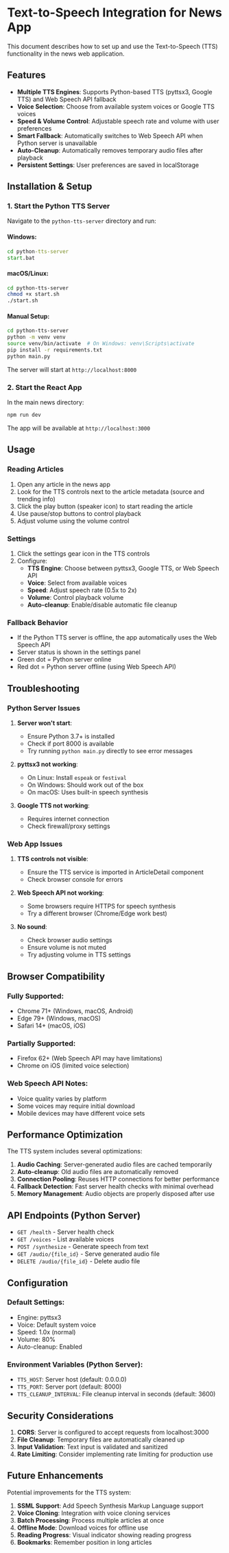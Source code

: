 # Text-to-Speech Integration for News App

This document describes how to set up and use the Text-to-Speech (TTS) functionality in the news web application.

## Features

- **Multiple TTS Engines**: Supports Python-based TTS (pyttsx3, Google TTS) and Web Speech API fallback
- **Voice Selection**: Choose from available system voices or Google TTS voices
- **Speed & Volume Control**: Adjustable speech rate and volume with user preferences
- **Smart Fallback**: Automatically switches to Web Speech API when Python server is unavailable
- **Auto-Cleanup**: Automatically removes temporary audio files after playback
- **Persistent Settings**: User preferences are saved in localStorage

## Installation & Setup

### 1. Start the Python TTS Server

Navigate to the `python-tts-server` directory and run:

#### Windows:
```cmd
cd python-tts-server
start.bat
```

#### macOS/Linux:
```bash
cd python-tts-server
chmod +x start.sh
./start.sh
```

#### Manual Setup:
```bash
cd python-tts-server
python -m venv venv
source venv/bin/activate  # On Windows: venv\Scripts\activate
pip install -r requirements.txt
python main.py
```

The server will start at `http://localhost:8000`

### 2. Start the React App

In the main news directory:
```bash
npm run dev
```

The app will be available at `http://localhost:3000`

## Usage

### Reading Articles
1. Open any article in the news app
2. Look for the TTS controls next to the article metadata (source and trending info)
3. Click the play button (speaker icon) to start reading the article
4. Use pause/stop buttons to control playback
5. Adjust volume using the volume control

### Settings
1. Click the settings gear icon in the TTS controls
2. Configure:
   - **TTS Engine**: Choose between pyttsx3, Google TTS, or Web Speech API
   - **Voice**: Select from available voices
   - **Speed**: Adjust speech rate (0.5x to 2x)
   - **Volume**: Control playback volume
   - **Auto-cleanup**: Enable/disable automatic file cleanup

### Fallback Behavior
- If the Python TTS server is offline, the app automatically uses the Web Speech API
- Server status is shown in the settings panel
- Green dot = Python server online
- Red dot = Python server offline (using Web Speech API)

## Troubleshooting

### Python Server Issues
1. **Server won't start**: 
   - Ensure Python 3.7+ is installed
   - Check if port 8000 is available
   - Try running `python main.py` directly to see error messages

2. **pyttsx3 not working**:
   - On Linux: Install `espeak` or `festival`
   - On Windows: Should work out of the box
   - On macOS: Uses built-in speech synthesis

3. **Google TTS not working**:
   - Requires internet connection
   - Check firewall/proxy settings

### Web App Issues
1. **TTS controls not visible**:
   - Ensure the TTS service is imported in ArticleDetail component
   - Check browser console for errors

2. **Web Speech API not working**:
   - Some browsers require HTTPS for speech synthesis
   - Try a different browser (Chrome/Edge work best)

3. **No sound**:
   - Check browser audio settings
   - Ensure volume is not muted
   - Try adjusting volume in TTS settings

## Browser Compatibility

### Fully Supported:
- Chrome 71+ (Windows, macOS, Android)
- Edge 79+ (Windows, macOS)
- Safari 14+ (macOS, iOS)

### Partially Supported:
- Firefox 62+ (Web Speech API may have limitations)
- Chrome on iOS (limited voice selection)

### Web Speech API Notes:
- Voice quality varies by platform
- Some voices may require initial download
- Mobile devices may have different voice sets

## Performance Optimization

The TTS system includes several optimizations:

1. **Audio Caching**: Server-generated audio files are cached temporarily
2. **Auto-cleanup**: Old audio files are automatically removed
3. **Connection Pooling**: Reuses HTTP connections for better performance
4. **Fallback Detection**: Fast server health checks with minimal overhead
5. **Memory Management**: Audio objects are properly disposed after use

## API Endpoints (Python Server)

- `GET /health` - Server health check
- `GET /voices` - List available voices
- `POST /synthesize` - Generate speech from text
- `GET /audio/{file_id}` - Serve generated audio file
- `DELETE /audio/{file_id}` - Delete audio file

## Configuration

### Default Settings:
- Engine: pyttsx3
- Voice: Default system voice
- Speed: 1.0x (normal)
- Volume: 80%
- Auto-cleanup: Enabled

### Environment Variables (Python Server):
- `TTS_HOST`: Server host (default: 0.0.0.0)
- `TTS_PORT`: Server port (default: 8000)
- `TTS_CLEANUP_INTERVAL`: File cleanup interval in seconds (default: 3600)

## Security Considerations

1. **CORS**: Server is configured to accept requests from localhost:3000
2. **File Cleanup**: Temporary files are automatically cleaned up
3. **Input Validation**: Text input is validated and sanitized
4. **Rate Limiting**: Consider implementing rate limiting for production use

## Future Enhancements

Potential improvements for the TTS system:

1. **SSML Support**: Add Speech Synthesis Markup Language support
2. **Voice Cloning**: Integration with voice cloning services
3. **Batch Processing**: Process multiple articles at once
4. **Offline Mode**: Download voices for offline use
5. **Reading Progress**: Visual indicator showing reading progress
6. **Bookmarks**: Remember position in long articles